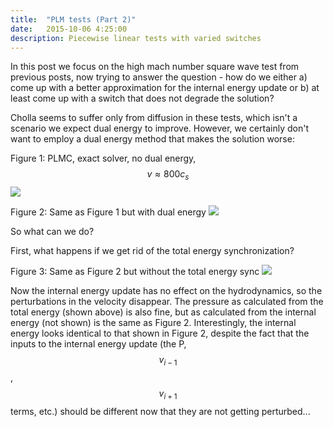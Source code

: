 ```yaml
---
title:  "PLM tests (Part 2)"
date:   2015-10-06 4:25:00
description: Piecewise linear tests with varied switches 
---
```


In this post we focus on the high mach number square wave test from 
previous posts, now trying to answer the question - how do we either 
a) come up with a better approximation for the internal energy update 
or b) at least come up with a switch that does not degrade the solution?

Cholla seems to suffer only from diffusion in these tests, which isn't 
a scenario we expect dual energy to improve. However, we certainly don't 
want to employ a dual energy method that makes the solution worse:

Figure 1: PLMC, exact solver, no dual energy, $$v \approx 800 c_s$$
<img src="{{ site.url }}assets/images/PLMC_exact_M800_node.png">

Figure 2: Same as Figure 1 but with dual energy
<img src="{{ site.url }}assets/images/PLMC_exact_M800_de.png">

So what can we do?

First, what happens if we get rid of the total energy synchronization?

Figure 3: Same as Figure 2 but without the total energy sync
<img src="{{ site.url }}assets/images/PLMC_de_nosync.png">

Now the internal energy update has no effect on the hydrodynamics, so the 
perturbations in the velocity disappear. The pressure as calculated from the
total energy (shown above) is also fine, but as calculated from the internal 
energy (not shown) is the same as Figure 2. Interestingly, the internal energy 
looks identical to that shown in Figure 2, despite the fact that the inputs to 
the internal energy update (the P, $$v_{i-1}$$, $$v_{i+1}$$ terms, etc.) should 
be different now that they are not getting perturbed...
